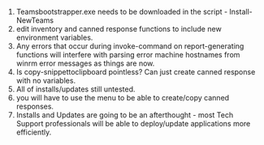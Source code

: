 1. Teamsbootstrapper.exe needs to be downloaded in the script - Install-NewTeams
2. edit inventory and canned response functions to include new environment variables.
3. Any errors that occur during invoke-command on report-generating functions will interfere with parsing error machine hostnames from winrm error messages as things are now.
4. Is copy-snippettoclipboard pointless? Can just create canned response with no variables.
5. All of installs/updates still untested.
6. you will have to use the menu to be able to create/copy canned responses.
7. Installs and Updates are going to be an afterthought - most Tech Support professionals will be able to deploy/update applications more efficiently.
